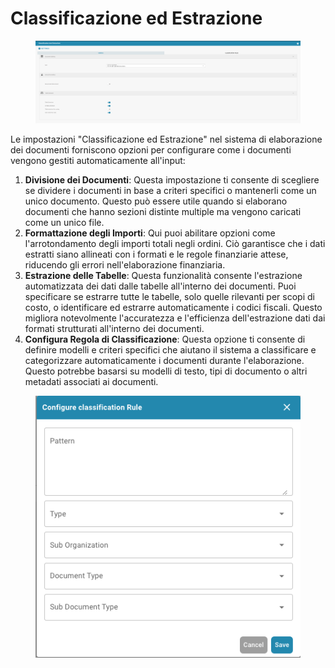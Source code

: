 # Classificazione ed Estrazione

<figure><img src="../../../.gitbook/assets/Bildschirmfoto 2024-05-08 um 11.10.49.png" alt=""><figcaption></figcaption></figure>

Le impostazioni "Classificazione ed Estrazione" nel sistema di elaborazione dei documenti forniscono opzioni per configurare come i documenti vengono gestiti automaticamente all'input:

1. **Divisione dei Documenti**: Questa impostazione ti consente di scegliere se dividere i documenti in base a criteri specifici o mantenerli come un unico documento. Questo può essere utile quando si elaborano documenti che hanno sezioni distinte multiple ma vengono caricati come un unico file.
2. **Formattazione degli Importi**: Qui puoi abilitare opzioni come l'arrotondamento degli importi totali negli ordini. Ciò garantisce che i dati estratti siano allineati con i formati e le regole finanziarie attese, riducendo gli errori nell'elaborazione finanziaria.
3. **Estrazione delle Tabelle**: Questa funzionalità consente l'estrazione automatizzata dei dati dalle tabelle all'interno dei documenti. Puoi specificare se estrarre tutte le tabelle, solo quelle rilevanti per scopi di costo, o identificare ed estrarre automaticamente i codici fiscali. Questo migliora notevolmente l'accuratezza e l'efficienza dell'estrazione dati dai formati strutturati all'interno dei documenti.
4. **Configura Regola di Classificazione**: Questa opzione ti consente di definire modelli e criteri specifici che aiutano il sistema a classificare e categorizzare automaticamente i documenti durante l'elaborazione. Questo potrebbe basarsi su modelli di testo, tipi di documento o altri metadati associati ai documenti.

<figure><img src="../../../.gitbook/assets/Bildschirmfoto 2024-05-08 um 11.11.10.png" alt=""><figcaption></figcaption></figure>
